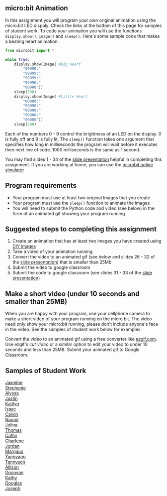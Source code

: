 micro:bit Animation
--------------------
In this assignment you will program your own original animation using the micro:bit LED dispaly. Check the links at the bottom of this page for samples of student work. To code your animation you will use the functions `display.show()`, `Image()` and `sleep()`. Here's some sample code that makes a beating heart animation:
```python
from microbit import *

while True:
    display.show(Image( #Big Heart
        "09090:"
        "99999:"
        "99999:"
        "09990:"
        "00900"))
    sleep(500)
    display.show(Image( #Little Heart
        "00000:"
        "09090:"
        "09990:"
        "00900:"
        "00000"))
    sleep(500)
```
Each of the numbers 0 - 9 control the brightness of an LED on the display. 0 is fully off and 9 is fully lit. The `sleep()` function takes one argument that specifies how long in milliseconds the program will wait before it executes then next line of code. 1000 milliseconds is the same as 1 second.

You may find slides 1 - 34 of the [slide presentation](https://docs.google.com/presentation/d/1aiGcnPn8uoCJdX8p7_qoI3Hh3_KOhUtFeB3Byw0tacA/edit?usp=sharing) helpful in completing this assignment. If you are working at home, you can use the [microbit online simulator](https://create.withcode.uk/)   

Program requirements
-----------------
* Your program must use at least two original Images that you create 
* Your program must use the `sleep()` function to animate the images
* You will need to submit the Python code and video (see below) in the form of an animated gif showing your program running

Suggested steps to completing this assignment
----------
1. Create an animation that has at least two images you have created using [DIY images](https://microbit-micropython.readthedocs.io/en/v1.0.1/tutorials/images.html#diy-images)
2. Take a video of your animation running
3. Convert the video to an animated gif (see below and slides 26 - 32 of the [slide presentation](https://docs.google.com/presentation/d/1aiGcnPn8uoCJdX8p7_qoI3Hh3_KOhUtFeB3Byw0tacA/edit?usp=sharing)) that is smaller than 25Mb
4. Submit the video to google classroom
5. Submit the code to google classroom (see slides 31 - 33 of the [slide presentation](https://docs.google.com/presentation/d/1aiGcnPn8uoCJdX8p7_qoI3Hh3_KOhUtFeB3Byw0tacA/edit?usp=sharing))

Make a short video (under 10 seconds and smaller than 25MB)
-----------------------------------------------------------
When you are happy with your program, use your cellphone camera to make a short video of your program running on the micro:bit. The video need only show your micro:bit running, please don't include anyone's face in the video. See the samples of student work below for examples.   

Convert the video to an animated gif using a free converter like [ezgif.com](https://ezgif.com/). Use ezgif's *cut video* or a similar option to edit your video to under 10 seconds and less than 25MB. Submit your animated gif to Google Classroom. 

Samples of Student Work
----------
[Jasmine](JasmineLEDnotes.gif)   
[Stephanie](StephanieLEDanimation.GIF)   
[Alyssa](AlyssaLEDanimation.GIF)   
[Justin](JustinLEDanimation.gif)   
[Kaitlyn](KaitlynLEDanimation.GIF)   
[Isaac](IsaccLEDanimation.GIF)      
[Calvin](CalvinLEDanimation.gif)   
[Naomi](NaomiLEDanimation.gif)   
[Jolina](JolinaLEDanimation.gif)   
[Thomas](ThomasLEDanimation.gif)      
[Cathy](CathyblinkingEye.gif)   
[Charlene](CharleneLEDanimation.gif)   
[Jordan](JordanLEDanimation.gif)   
[Margaux](MargauxLEDanimation.gif)   
[Yangyang](YangyangLEDanimation.gif)   
[Tennyson](TennysonLEDanimation.gif)   
[Allison](AllisonLEDanimation.gif)   
[Donovan](DonovanLEDanimation.gif)   
[Kathy](KathyLEDanimation.gif)    
[Douglas](DouglasLEDanimation.gif)   
[Joseph](JosephLEDanimation.gif)   
  

